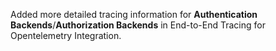 Added more detailed tracing information for **Authentication Backends**/**Authorization Backends** in End-to-End Tracing for Opentelemetry Integration.
